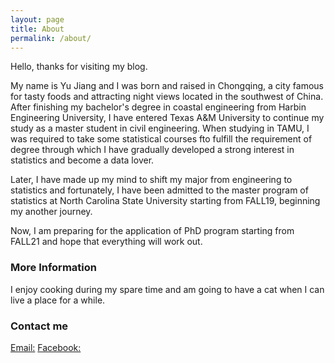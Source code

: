 ```yaml
---
layout: page
title: About
permalink: /about/
---
```


Hello, thanks for visiting my blog. 

My name is Yu Jiang and I was born and raised in Chongqing, a city famous for tasty foods and attracting night views located in the southwest of China. After finishing my bachelor's degree in coastal engineering from Harbin Engineering University, I have entered Texas A&M University to continue my study as a master student in civil engineering. When studying in TAMU, I was required to take some statistical courses fto fulfill the requirement of degree through which I have gradually developed a strong interest in statistics and become a data lover. 

Later, I have made up my mind to shift my major from engineering to statistics and fortunately, I have been admitted to the master program of statistics at North Carolina State University starting from FALL19, beginning my another journey.

Now, I am preparing for the application of PhD program starting from FALL21 and hope that everything will work out.

### More Information

I enjoy cooking during my spare time and am going to have a cat when I can live a place for a while.

### Contact me

[Email:](mailto:yjiang32@ncus.edu)
[Facebook:](https://www.facebook.com/Jiangyu19931208)
